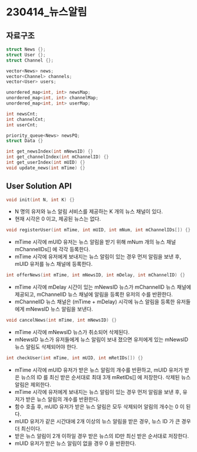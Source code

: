 # 230414_뉴스알림

## 자료구조

```cpp
struct News {};
struct User {};
struct Channel {};

vector<News> news;
vector<Channel> channels;
vector<User> users;

unordered_map<int, int> newsMap;
unordered_map<int, int> channelMap;
unordered_map<int, int> userMap;

int newsCnt;
int channelCnt;
int userCnt;

priority_queue<News> newsPQ;
struct Data {}
```

```cpp
int get_newsIndex(int mNewsID) {}
int get_channelIndex(int mChannelID) {}
int get_userIndex(int mUID) {}
void update_news(int mTime) {}
```

## User Solution API

```cpp
void init(int N, int K) {}
```
- N 명의 유저와 뉴스 알림 서비스를 제공하는 K 개의 뉴스 채널이 있다.
- 현재 시각은 0 이고, 제공된 뉴스는 없다.

```cpp
void registerUser(int mTime, int mUID, int mNum, int mChannelIDs[]) {}
```
- mTime 시각에 mUID 유저는 뉴스 알림을 받기 위해 mNum 개의 뉴스 채널 mChannelIDs[] 에 각각 등록한다.
- mTime 시각에 유저에게 보내지는 뉴스 알림이 있는 경우 먼저 알림을 보낸 후, mUID 유저를 뉴스 채널에 등록한다.

```cpp
int offerNews(int mTime, int mNewsID, int mDelay, int mChannelID) {}
```
- mTime 시각에 mDelay 시간이 있는 mNewsID 뉴스가 mChannelID 뉴스 채널에 제공되고, mChannelID 뉴스 채널에 알림을 등록한 유저의 수를 반환한다.
- mChannelID 뉴스 채널은 (mTime + mDelay) 시각에 뉴스 알림을 등록한 유저들에게 mNewsID 뉴스 알림을 보낸다.

```cpp
void cancelNews(int mTime, int mNewsID) {}
```
- mTime 시각에 mNewsID 뉴스가 취소되어 삭제된다.
- mNewsID 뉴스가 유저들에게 뉴스 알림이 보내 졌으면 유저에게 있는 mNewsID 뉴스 알림도 삭제되어야 한다.


```cpp
int checkUser(int mTime, int mUID, int mRetIDs[]) {}
```
- mTime 시각에 mUID 유저가 받은 뉴스 알림의 개수를 반환하고, mUID 유저가 받은 뉴스의 ID 를 최신 받은 순서대로 최대 3개 mRetIDs[] 에 저장한다. 삭제된 뉴스 알림은 제외한다.
- mTime 시각에 유저에게 보내지는 뉴스 알림이 있는 경우 먼저 알림을 보낸 후, 유저가 받은 뉴스 알림의 개수를 반환한다.
- 함수 호출 후, mUID 유저가 받은 뉴스 알림은 모두 삭제되어 알림의 개수는 0 이 된다.
- mUID 유저가 같은 시간대에 2개 이상의 뉴스 알림을 받은 경우, 뉴스 ID 가 큰 경우 더 최신이다.
- 받은 뉴스 알림이 2개 이하일 경우 받은 뉴스의 ID만 최신 받은 순서대로 저장한다.
- mUID 유저가 받은 뉴스 알림이 없을 경우 0 을 반환한다.
